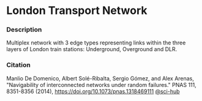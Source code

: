 # London Transport Network

### Description

Multiplex network with 3 edge types representing links within the three layers of London train stations: Underground, Overground and DLR.

### Citation

Manlio De Domenico, Albert Solé-Ribalta, Sergio Gómez, and Alex Arenas, "Navigability of interconnected networks under random failures." PNAS 111, 8351-8356 (2014), https://doi.org/10.1073/pnas.1318469111 [@sci-hub](https://sci-hub.st/10.1073/pnas.1318469111)

